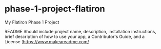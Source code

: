 # phase-1-project-flatiron
My Flatiron Phase 1 Project

README
Should include project name, description, installation instructions, brief description of how to use your app, a Contributor's Guide, and a License (https://www.makeareadme.com/